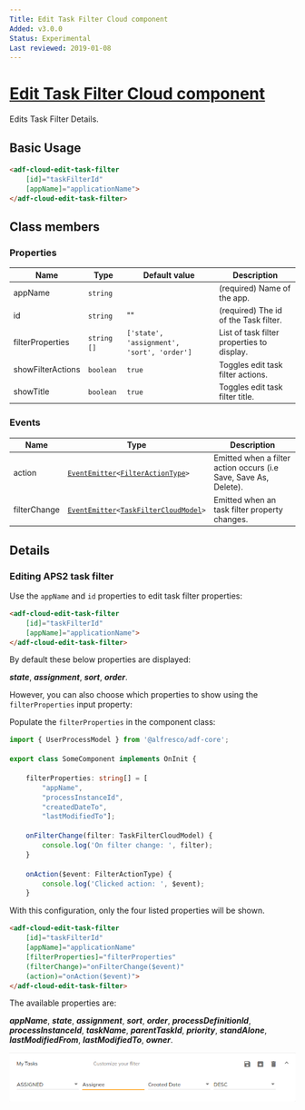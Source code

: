 ```yaml
---
Title: Edit Task Filter Cloud component
Added: v3.0.0
Status: Experimental
Last reviewed: 2019-01-08
---
```


# [Edit Task Filter Cloud component](../../lib/process-services-cloud/src/lib/task/task-filters/components/edit-task-filter-cloud.component.ts "Defined in edit-task-filter-cloud.component.ts")

Edits Task Filter Details.

## Basic Usage

```html
<adf-cloud-edit-task-filter 
    [id]="taskFilterId"
    [appName]="applicationName">
</adf-cloud-edit-task-filter>
```

## Class members

### Properties

| Name | Type | Default value | Description |
| ---- | ---- | ------------- | ----------- |
| appName | `string` |  | (required) Name of the app. |
| id | `string` | "" | (required) The id of the Task filter. |
| filterProperties | `string []` | `['state', 'assignment', 'sort', 'order']` | List of task filter properties to display. |
| showFilterActions | `boolean` | `true` | Toggles edit task filter actions. |
| showTitle | `boolean` | `true` | Toggles edit task filter title. |

### Events

| Name | Type | Description |
| ---- | ---- | ----------- |
| action | [`EventEmitter`](https://angular.io/api/core/EventEmitter)`<`[`FilterActionType`](../../lib/process-services-cloud/src/lib/task/task-filters/models/filter-cloud.model.ts)`>` | Emitted when a filter action occurs (i.e Save, Save As, Delete). |
| filterChange | [`EventEmitter`](https://angular.io/api/core/EventEmitter)`<`[`TaskFilterCloudModel`](../../lib/process-services-cloud/src/lib/task/task-filters/models/filter-cloud.model.ts)`>` | Emitted when an task filter property changes. |

## Details

### Editing APS2 task filter

Use the `appName` and `id` properties to edit task filter properties:

```html
<adf-cloud-edit-task-filter
    [id]="taskFilterId"
    [appName]="applicationName">
</adf-cloud-edit-task-filter>
```

By default these below properties are displayed:

**_state_**, **_assignment_**, **_sort_**, **_order_**.

However, you can also choose which properties to show using the
`filterProperties` input property:

Populate the `filterProperties` in the component class:

```ts
import { UserProcessModel } from '@alfresco/adf-core';

export class SomeComponent implements OnInit {

    filterProperties: string[] = [
        "appName",
        "processInstanceId",
        "createdDateTo",
        "lastModifiedTo"];

    onFilterChange(filter: TaskFilterCloudModel) {
        console.log('On filter change: ', filter);
    }

    onAction($event: FilterActionType) {
        console.log('Clicked action: ', $event);
    }
```

With this configuration, only the four listed properties will be shown.

```html
<adf-cloud-edit-task-filter
    [id]="taskFilterId"
    [appName]="applicationName"
    [filterProperties]="filterProperties"
    (filterChange)="onFilterChange($event)"
    (action)="onAction($event)">
</adf-cloud-edit-task-filter>
```

The available properties are:

**_appName_**, **_state_**, **_assignment_**, **_sort_**, **_order_**, **_processDefinitionId_**, **_processInstanceId_**, **_taskName_**, **_parentTaskId_**, **_priority_**, **_standAlone_**, **_lastModifiedFrom_**, **_lastModifiedTo_**, **_owner_**.

![edit-task-filter-cloud](../docassets/images/edit-task-filter-cloud.component.png)
